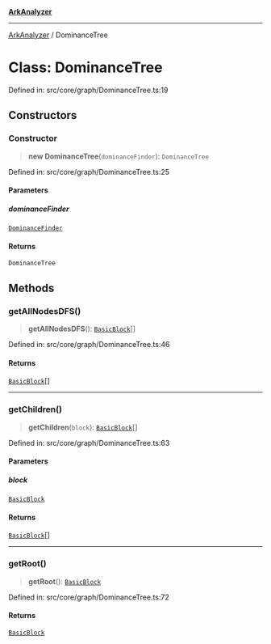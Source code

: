 [**ArkAnalyzer**](../README.md)

***

[ArkAnalyzer](../globals.md) / DominanceTree

# Class: DominanceTree

Defined in: src/core/graph/DominanceTree.ts:19

## Constructors

### Constructor

> **new DominanceTree**(`dominanceFinder`): `DominanceTree`

Defined in: src/core/graph/DominanceTree.ts:25

#### Parameters

##### dominanceFinder

[`DominanceFinder`](DominanceFinder.md)

#### Returns

`DominanceTree`

## Methods

### getAllNodesDFS()

> **getAllNodesDFS**(): [`BasicBlock`](BasicBlock.md)[]

Defined in: src/core/graph/DominanceTree.ts:46

#### Returns

[`BasicBlock`](BasicBlock.md)[]

***

### getChildren()

> **getChildren**(`block`): [`BasicBlock`](BasicBlock.md)[]

Defined in: src/core/graph/DominanceTree.ts:63

#### Parameters

##### block

[`BasicBlock`](BasicBlock.md)

#### Returns

[`BasicBlock`](BasicBlock.md)[]

***

### getRoot()

> **getRoot**(): [`BasicBlock`](BasicBlock.md)

Defined in: src/core/graph/DominanceTree.ts:72

#### Returns

[`BasicBlock`](BasicBlock.md)
